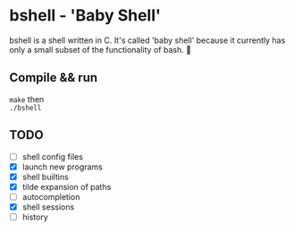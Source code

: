 # bshell - 'Baby Shell'

bshell is a shell written in C. It's called 'baby shell'
because it currently has only a small subset of the functionality
of bash. :baby:

## Compile && run
`make` then   
`./bshell`

## TODO
- [ ] shell config files
- [x] launch new programs
- [x] shell builtins
- [x] tilde expansion of paths
- [ ] autocompletion
- [x] shell sessions
- [ ] history
